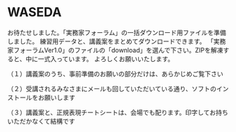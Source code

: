# WASEDA
お待たせしました。「実務家フォーラム」の一括ダウンロード用ファイルを準備しました。
練習用データと、講義案をまとめてダウンロードできます。
「実務家フォーラムVer1.0」のファイルの「download」を選んで下さい。ZIPを解凍すると、中に一式入っています。
よろしくお願いいたします。

（１）講義案のうち、事前準備のお願いの部分だけは、あらかじめご覧下さい  

（２）受講されるみなさまにメールも回していただいている通り、ソフトのインストールをお願いします  

（３）講義案と、正規表現チートシートは、会場でも配ります。印字してお持ちいただかなくて結構です  
